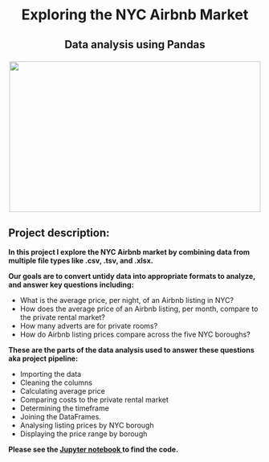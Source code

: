 <h1> <p align="center">Exploring the NYC Airbnb Market  </p> </h1>
<h2> <p align="center"> Data analysis using Pandas   </p> </h2>
<p align="center"><img src=https://imageio.forbes.com/specials-images/imageserve/5e4fc2ded378190007f3f9f2/Hand-holding-Airbnb-logo-/960x0.jpg?format=jpg&width=960" width="500" height="300"></p>

## Project description:
**In this project I explore the NYC Airbnb market by combining data from multiple file types like .csv, .tsv, and .xlsx.**

**Our goals are to convert untidy data into appropriate formats to analyze, and answer key questions including:**
  * What is the average price, per night, of an Airbnb listing in NYC?
  * How does the average price of an Airbnb listing, per month, compare to the private rental market?
  * How many adverts are for private rooms?
  * How do Airbnb listing prices compare across the five NYC boroughs?

**These are the parts of the data analysis used to answer these questions aka project pipeline:**
   *   Importing the data
   *   Cleaning the columns
   *   Calculating average price
   *   Comparing costs to the private rental market
   *   Determining the timeframe
   *   Joining the DataFrames.
   *   Analysing listing prices by NYC borough
   *   Displaying the price range by borough

**Please see the **<a href="https://github.com/Len-Fid/Exploring-the-NYC-Airbnb-Market/blob/main/notebook.ipynb"> Jupyter notebook </a>** to find the code.**
